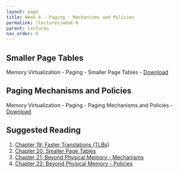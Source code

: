 ```yaml
---
layout: page
title: Week 6 - Paging - Mechanisms and Policies
permalink: /lectures/week-6
parent: Lectures
nav_order: 6
---
```


## Smaller Page Tables

Memory Virtualization - Paging - Smaller Page Tables - [Download](https://karthikv1392.github.io/cs3301_osn/slides/OSN_L11.pdf)

## Paging Mechanisms and Policies

Memory Virtualization - Paging - Paging Mechanisms and Policies - [Download](https://karthikv1392.github.io/cs3301_osn/slides/OSN_L12.pdf)

## Suggested Reading

1. [Chapter 19: Faster Translations (TLBs)](https://pages.cs.wisc.edu/~remzi/OSTEP/vm-tlbs.pdf)
2. [Chapter 20: Smaller Page Tables](https://pages.cs.wisc.edu/~remzi/OSTEP/vm-smalltables.pdf)
3. [Chapter 21: Beyond Physical Memory - Mechanisms](https://pages.cs.wisc.edu/~remzi/OSTEP/vm-beyondphys.pdf)
4. [Chapter 22: Beyond Physical Memory - Policies](https://pages.cs.wisc.edu/~remzi/OSTEP/vm-beyondphys-policy.pdf)